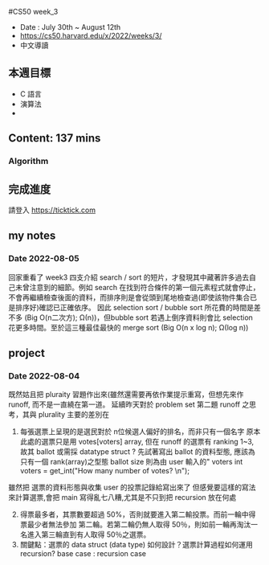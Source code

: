 #CS50 week_3
- Date : July 30th ~ August 12th
- https://cs50.harvard.edu/x/2022/weeks/3/
- 中文導讀

## 本週目標
- C 語言
- 演算法
- 

## Content:  137 mins
### Algorithm



## 完成進度
請登入 https://ticktick.com

## my notes

### Date 2022-08-05
回家重看了 week3 四支介紹 search / sort 的短片，才發現其中藏著許多過去自己未曾注意到的細節。例如 search 在找到符合條件的第一個元素程式就會停止，不會再繼續檢查後面的資料，而排序則是會從頭到尾地檢查過(即使該物件集合已是排序好)確認已正確依序。
因此 selection sort / bubble sort 所花費的時間是差不多 (Big O(n二次方); Ω(n))，但bubble sort 若遇上倒序資料則會比 selection 花更多時間。至於這三種最佳最快的 merge sort (Big O(n x log n); Ω(log n))


## project
### Date 2022-08-04
既然姑且把 pluraity 習題作出來(雖然還需要再依作業提示重寫，但想先來作 runoff, 而不是一直繞在第一道。
延續昨天對於 problem set 第二題 runoff 之思考，其與 plurality 主要的差別在
1. 每張選票上呈現的是選民對於 n位候選人偏好的排名，而非只有一個名字
原本此處的選票只是用 votes[voters] array, 但在 runoff 的選票有 ranking 1~3, 故其 ballot 或需採 datatype struct ?
先試著寫出 ballot 的資料型態, 應該為只有一個 rank(array)之型態 
ballot size 則為由 user 輸入的" voters
    int voters = get_int("How many number of votes? \n");

雖然把 選票的資料形態與收集 user 的投票記錄給寫出來了
但感覺要這樣的寫法來計算選票,會把 main 寫得亂七八糟,尤其是不只到把 recursion 放在何處

2. 得票最多者，其票數要超過 50%，否則就要進入第二輸投票。而前一輪中得票最少者無法參加 第二輪。若第二輪仍無人取得 50％，則如前一輪再淘汰一名進入第三輪直到有人取得 50％之選票。
3. 關鍵點：選票的 data struct (data type) 如何設計？選票計算過程如何運用 recursion?
   base case : 
   recursion case

